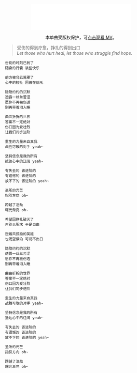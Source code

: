 <p align="center"><iframe frameborder="no" border="0" marginwidth="0" marginheight="0" width=330 height=86 src="//music.163.com/outchain/player?type=2&id=1334849028&auto=1&height=66"></iframe></p>
<p align="center">本单曲受版权保护，可<a href="https://music.163.com/#/mv?id=10859500">点击观看 MV</a>。</p>


> 受伤的得到疗愈，挣扎的得到出口<br>
*Let those who hurt heal, let those who struggle find hope*.

```
告别的时刻已到了
随身的行囊 装些快乐

前方被乌云笼罩了
心中的拉扯 困兽在低吼

隐隐约约的沉默
透露一丝丝苦涩
愿你不再被伤透
别再带着泪入睡

曲曲折折的世界
答案不一定绝对
伤口因为爱壮烈
让我们同步进阶

重生的力量来自真我
战胜可敬的对手 yeah~

坚持信念是我的所有
抵达心中的辽阔 yeah~

有失去的 该进阶的
有遗憾的 该进阶的
放不下的 该进阶的 yeah~

圣所的光芒
指引方向 oh~

跨越了浩劫
曙光渐亮 oh~

希望因挣扎破灭了
再别无所求 于是自由

逆着风孤独的英雄
也渴望停泊 可说不出口

隐隐约约的沉默
透露一丝丝苦涩
愿你不再被伤透
别再带着泪入睡

曲曲折折的世界
答案不一定绝对
伤口因为爱壮烈
让我们同步进阶

重生的力量来自真我
战胜可敬的对手 yeah~

坚持信念是我的所有
抵达心中的辽阔 yeah~

有失去的 该进阶的
有遗憾的 该进阶的
放不下的 该进阶的 yeah~

圣所的光芒
指引方向 oh~

跨越了浩劫
曙光渐亮 oh~
```